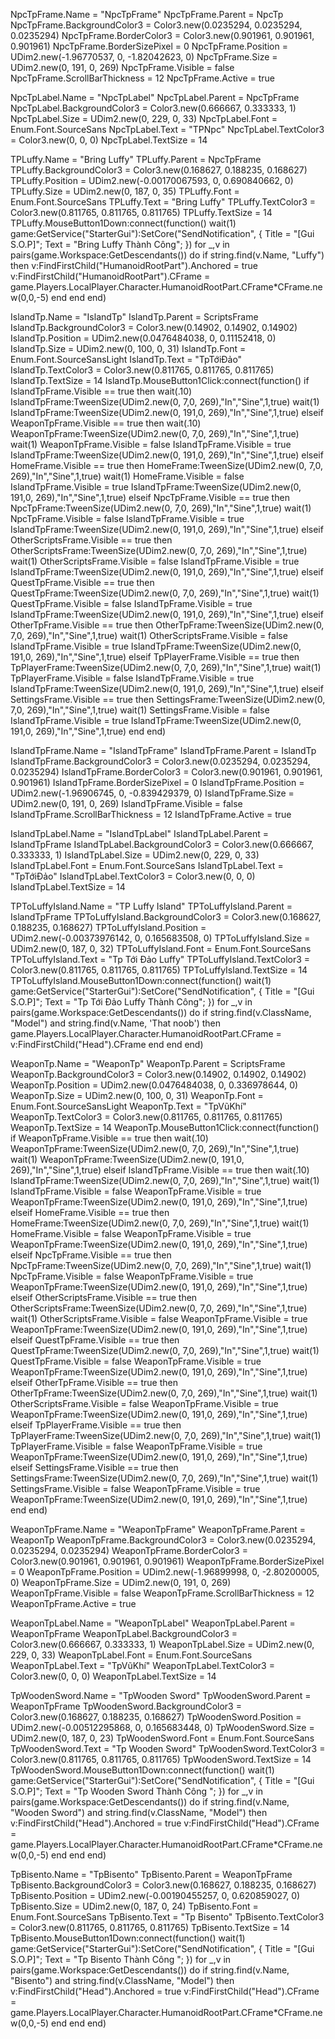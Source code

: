 NpcTpFrame.Name = "NpcTpFrame"
NpcTpFrame.Parent = NpcTp
NpcTpFrame.BackgroundColor3 = Color3.new(0.0235294, 0.0235294, 0.0235294)
NpcTpFrame.BorderColor3 = Color3.new(0.901961, 0.901961, 0.901961)
NpcTpFrame.BorderSizePixel = 0
NpcTpFrame.Position = UDim2.new(-1.96770537, 0, -1.82042623, 0)
NpcTpFrame.Size = UDim2.new(0, 191, 0, 269)
NpcTpFrame.Visible = false
NpcTpFrame.ScrollBarThickness = 12
NpcTpFrame.Active = true

NpcTpLabel.Name = "NpcTpLabel"
NpcTpLabel.Parent = NpcTpFrame
NpcTpLabel.BackgroundColor3 = Color3.new(0.666667, 0.333333, 1)
NpcTpLabel.Size = UDim2.new(0, 229, 0, 33)
NpcTpLabel.Font = Enum.Font.SourceSans
NpcTpLabel.Text = "TPNpc"
NpcTpLabel.TextColor3 = Color3.new(0, 0, 0)
NpcTpLabel.TextSize = 14

TPLuffy.Name = "Bring Luffy"
TPLuffy.Parent = NpcTpFrame
TPLuffy.BackgroundColor3 = Color3.new(0.168627, 0.188235, 0.168627)
TPLuffy.Position = UDim2.new(-0.00170067593, 0, 0.690840662, 0)
TPLuffy.Size = UDim2.new(0, 187, 0, 35)
TPLuffy.Font = Enum.Font.SourceSans
TPLuffy.Text = "Bring Luffy"
TPLuffy.TextColor3 = Color3.new(0.811765, 0.811765, 0.811765)
TPLuffy.TextSize = 14
TPLuffy.MouseButton1Down:connect(function()
wait(1)
    game:GetService("StarterGui"):SetCore("SendNotification", {
    Title = "[Gui S.O.P]";
    Text = "Bring Luffy Thành Công";
})
for _,v in pairs(game.Workspace:GetDescendants()) do
  if string.find(v.Name, "Luffy") then
      v:FindFirstChild("HumanoidRootPart").Anchored = true
      v:FindFirstChild("HumanoidRootPart").CFrame = game.Players.LocalPlayer.Character.HumanoidRootPart.CFrame*CFrame.new(0,0,-5)
   end
end
end)

IslandTp.Name = "IslandTp"
IslandTp.Parent = ScriptsFrame
IslandTp.BackgroundColor3 = Color3.new(0.14902, 0.14902, 0.14902)
IslandTp.Position = UDim2.new(0.0476484038, 0, 0.11152418, 0)
IslandTp.Size = UDim2.new(0, 100, 0, 31)
IslandTp.Font = Enum.Font.SourceSansLight
IslandTp.Text = "TpTớiĐảo"
IslandTp.TextColor3 = Color3.new(0.811765, 0.811765, 0.811765)
IslandTp.TextSize = 14
IslandTp.MouseButton1Click:connect(function()
    if IslandTpFrame.Visible == true then wait(.10)
                IslandTpFrame:TweenSize(UDim2.new(0, 7,0, 269),"In","Sine",1,true)
                wait(1) IslandTpFrame:TweenSize(UDim2.new(0, 191,0, 269),"In","Sine",1,true)
    elseif WeaponTpFrame.Visible == true then wait(.10)
        WeaponTpFrame:TweenSize(UDim2.new(0, 7,0, 269),"In","Sine",1,true) wait(1) WeaponTpFrame.Visible = false IslandTpFrame.Visible = true
        IslandTpFrame:TweenSize(UDim2.new(0, 191,0, 269),"In","Sine",1,true)
    elseif HomeFrame.Visible == true then
        HomeFrame:TweenSize(UDim2.new(0, 7,0, 269),"In","Sine",1,true) wait(1) HomeFrame.Visible = false IslandTpFrame.Visible = true
        IslandTpFrame:TweenSize(UDim2.new(0, 191,0, 269),"In","Sine",1,true)
    elseif NpcTpFrame.Visible == true then
        NpcTpFrame:TweenSize(UDim2.new(0, 7,0, 269),"In","Sine",1,true) wait(1) NpcTpFrame.Visible = false IslandTpFrame.Visible = true
        IslandTpFrame:TweenSize(UDim2.new(0, 191,0, 269),"In","Sine",1,true)
    elseif OtherScriptsFrame.Visible == true then
        OtherScriptsFrame:TweenSize(UDim2.new(0, 7,0, 269),"In","Sine",1,true) wait(1) OtherScriptsFrame.Visible = false IslandTpFrame.Visible = true
        IslandTpFrame:TweenSize(UDim2.new(0, 191,0, 269),"In","Sine",1,true)
    elseif QuestTpFrame.Visible == true then
        QuestTpFrame:TweenSize(UDim2.new(0, 7,0, 269),"In","Sine",1,true) wait(1) QuestTpFrame.Visible = false IslandTpFrame.Visible = true
        IslandTpFrame:TweenSize(UDim2.new(0, 191,0, 269),"In","Sine",1,true)
    elseif OtherTpFrame.Visible == true then
        OtherTpFrame:TweenSize(UDim2.new(0, 7,0, 269),"In","Sine",1,true) wait(1) OtherScriptsFrame.Visible = false IslandTpFrame.Visible = true
        IslandTpFrame:TweenSize(UDim2.new(0, 191,0, 269),"In","Sine",1,true)
    elseif TpPlayerFrame.Visible == true then
        TpPlayerFrame:TweenSize(UDim2.new(0, 7,0, 269),"In","Sine",1,true) wait(1) TpPlayerFrame.Visible = false IslandTpFrame.Visible = true
        IslandTpFrame:TweenSize(UDim2.new(0, 191,0, 269),"In","Sine",1,true)
    elseif SettingsFrame.Visible == true then
        SettingsFrame:TweenSize(UDim2.new(0, 7,0, 269),"In","Sine",1,true) wait(1) SettingsFrame.Visible = false IslandTpFrame.Visible = true
        IslandTpFrame:TweenSize(UDim2.new(0, 191,0, 269),"In","Sine",1,true)
    end
end)

IslandTpFrame.Name = "IslandTpFrame"
IslandTpFrame.Parent = IslandTp
IslandTpFrame.BackgroundColor3 = Color3.new(0.0235294, 0.0235294, 0.0235294)
IslandTpFrame.BorderColor3 = Color3.new(0.901961, 0.901961, 0.901961)
IslandTpFrame.BorderSizePixel = 0
IslandTpFrame.Position = UDim2.new(-1.96906745, 0, -0.839429379, 0)
IslandTpFrame.Size = UDim2.new(0, 191, 0, 269)
IslandTpFrame.Visible = false
IslandTpFrame.ScrollBarThickness = 12
IslandTpFrame.Active = true

IslandTpLabel.Name = "IslandTpLabel"
IslandTpLabel.Parent = IslandTpFrame
IslandTpLabel.BackgroundColor3 = Color3.new(0.666667, 0.333333, 1)
IslandTpLabel.Size = UDim2.new(0, 229, 0, 33)
IslandTpLabel.Font = Enum.Font.SourceSans
IslandTpLabel.Text = "TpTớiĐảo"
IslandTpLabel.TextColor3 = Color3.new(0, 0, 0)
IslandTpLabel.TextSize = 14

TPToLuffyIsland.Name = "TP Luffy Island"
TPToLuffyIsland.Parent = IslandTpFrame
TPToLuffyIsland.BackgroundColor3 = Color3.new(0.168627, 0.188235, 0.168627)
TPToLuffyIsland.Position = UDim2.new(-0.00373976142, 0, 0.165683508, 0)
TPToLuffyIsland.Size = UDim2.new(0, 187, 0, 32)
TPToLuffyIsland.Font = Enum.Font.SourceSans
TPToLuffyIsland.Text = "Tp Tới Đảo Luffy"
TPToLuffyIsland.TextColor3 = Color3.new(0.811765, 0.811765, 0.811765)
TPToLuffyIsland.TextSize = 14
TPToLuffyIsland.MouseButton1Down:connect(function()
wait(1)
    game:GetService("StarterGui"):SetCore("SendNotification", {
    Title = "[Gui S.O.P]";
    Text = "Tp Tới Đảo Luffy Thành Công";
})
for _,v in pairs(game.Workspace:GetDescendants()) do
   if string.find(v.ClassName, "Model") and string.find(v.Name, 'That noob') then
game.Players.LocalPlayer.Character.HumanoidRootPart.CFrame = v:FindFirstChild("Head").CFrame
  end
end
end)

WeaponTp.Name = "WeaponTp"
WeaponTp.Parent = ScriptsFrame
WeaponTp.BackgroundColor3 = Color3.new(0.14902, 0.14902, 0.14902)
WeaponTp.Position = UDim2.new(0.0476484038, 0, 0.336978644, 0)
WeaponTp.Size = UDim2.new(0, 100, 0, 31)
WeaponTp.Font = Enum.Font.SourceSansLight
WeaponTp.Text = "TpVũKhí"
WeaponTp.TextColor3 = Color3.new(0.811765, 0.811765, 0.811765)
WeaponTp.TextSize = 14
WeaponTp.MouseButton1Click:connect(function()
    if WeaponTpFrame.Visible == true then wait(.10)
                WeaponTpFrame:TweenSize(UDim2.new(0, 7,0, 269),"In","Sine",1,true)
                wait(1) WeaponTpFrame:TweenSize(UDim2.new(0, 191,0, 269),"In","Sine",1,true)
    elseif IslandTpFrame.Visible == true then
wait(.10)
        IslandTpFrame:TweenSize(UDim2.new(0, 7,0, 269),"In","Sine",1,true) wait(1) IslandTpFrame.Visible = false WeaponTpFrame.Visible = true
        WeaponTpFrame:TweenSize(UDim2.new(0, 191,0, 269),"In","Sine",1,true)
    elseif HomeFrame.Visible == true then
        HomeFrame:TweenSize(UDim2.new(0, 7,0, 269),"In","Sine",1,true) wait(1) HomeFrame.Visible = false WeaponTpFrame.Visible = true
        WeaponTpFrame:TweenSize(UDim2.new(0, 191,0, 269),"In","Sine",1,true)
    elseif NpcTpFrame.Visible == true then
        NpcTpFrame:TweenSize(UDim2.new(0, 7,0, 269),"In","Sine",1,true) wait(1) NpcTpFrame.Visible = false WeaponTpFrame.Visible = true
        WeaponTpFrame:TweenSize(UDim2.new(0, 191,0, 269),"In","Sine",1,true)
    elseif OtherScriptsFrame.Visible == true then
        OtherScriptsFrame:TweenSize(UDim2.new(0, 7,0, 269),"In","Sine",1,true) wait(1) OtherScriptsFrame.Visible = false WeaponTpFrame.Visible = true
        WeaponTpFrame:TweenSize(UDim2.new(0, 191,0, 269),"In","Sine",1,true)
    elseif QuestTpFrame.Visible == true then
        QuestTpFrame:TweenSize(UDim2.new(0, 7,0, 269),"In","Sine",1,true) wait(1) QuestTpFrame.Visible = false WeaponTpFrame.Visible = true
        WeaponTpFrame:TweenSize(UDim2.new(0, 191,0, 269),"In","Sine",1,true)
    elseif OtherTpFrame.Visible == true then
        OtherTpFrame:TweenSize(UDim2.new(0, 7,0, 269),"In","Sine",1,true) wait(1) OtherScriptsFrame.Visible = false WeaponTpFrame.Visible = true
        WeaponTpFrame:TweenSize(UDim2.new(0, 191,0, 269),"In","Sine",1,true)
    elseif TpPlayerFrame.Visible == true then
        TpPlayerFrame:TweenSize(UDim2.new(0, 7,0, 269),"In","Sine",1,true) wait(1) TpPlayerFrame.Visible = false WeaponTpFrame.Visible = true
        WeaponTpFrame:TweenSize(UDim2.new(0, 191,0, 269),"In","Sine",1,true)
    elseif SettingsFrame.Visible == true then
        SettingsFrame:TweenSize(UDim2.new(0, 7,0, 269),"In","Sine",1,true) wait(1) SettingsFrame.Visible = false WeaponTpFrame.Visible = true
        WeaponTpFrame:TweenSize(UDim2.new(0, 191,0, 269),"In","Sine",1,true)
    end
end)

WeaponTpFrame.Name = "WeaponTpFrame"
WeaponTpFrame.Parent = WeaponTp
WeaponTpFrame.BackgroundColor3 = Color3.new(0.0235294, 0.0235294, 0.0235294)
WeaponTpFrame.BorderColor3 = Color3.new(0.901961, 0.901961, 0.901961)
WeaponTpFrame.BorderSizePixel = 0
WeaponTpFrame.Position = UDim2.new(-1.96899998, 0, -2.80200005, 0)
WeaponTpFrame.Size = UDim2.new(0, 191, 0, 269)
WeaponTpFrame.Visible = false
WeaponTpFrame.ScrollBarThickness = 12
WeaponTpFrame.Active = true

WeaponTpLabel.Name = "WeaponTpLabel"
WeaponTpLabel.Parent = WeaponTpFrame
WeaponTpLabel.BackgroundColor3 = Color3.new(0.666667, 0.333333, 1)
WeaponTpLabel.Size = UDim2.new(0, 229, 0, 33)
WeaponTpLabel.Font = Enum.Font.SourceSans
WeaponTpLabel.Text = "TpVũKhí"
WeaponTpLabel.TextColor3 = Color3.new(0, 0, 0)
WeaponTpLabel.TextSize = 14

TpWoodenSword.Name = "TpWooden Sword"
TpWoodenSword.Parent = WeaponTpFrame
TpWoodenSword.BackgroundColor3 = Color3.new(0.168627, 0.188235, 0.168627)
TpWoodenSword.Position = UDim2.new(-0.00512295868, 0, 0.165683448, 0)
TpWoodenSword.Size = UDim2.new(0, 187, 0, 23)
TpWoodenSword.Font = Enum.Font.SourceSans
TpWoodenSword.Text = "Tp Wooden Sword"
TpWoodenSword.TextColor3 = Color3.new(0.811765, 0.811765, 0.811765)
TpWoodenSword.TextSize = 14
TpWoodenSword.MouseButton1Down:connect(function()
wait(1)
    game:GetService("StarterGui"):SetCore("SendNotification", {
    Title = "[Gui S.O.P]";
    Text = "Tp Wooden Sword Thành Công ";
})
for _,v in pairs(game.Workspace:GetDescendants()) do
  if string.find(v.Name, "Wooden Sword") and string.find(v.ClassName, "Model") then
      v:FindFirstChild("Head").Anchored = true
      v:FindFirstChild("Head").CFrame = game.Players.LocalPlayer.Character.HumanoidRootPart.CFrame*CFrame.new(0,0,-5)
 end
end
end)

TpBisento.Name = "TpBisento"
TpBisento.Parent = WeaponTpFrame
TpBisento.BackgroundColor3 = Color3.new(0.168627, 0.188235, 0.168627)
TpBisento.Position = UDim2.new(-0.00190455257, 0, 0.620859027, 0)
TpBisento.Size = UDim2.new(0, 187, 0, 24)
TpBisento.Font = Enum.Font.SourceSans
TpBisento.Text = "Tp Bisento"
TpBisento.TextColor3 = Color3.new(0.811765, 0.811765, 0.811765)
TpBisento.TextSize = 14
TpBisento.MouseButton1Down:connect(function()
wait(1)
    game:GetService("StarterGui"):SetCore("SendNotification", {
    Title = "[Gui S.O.P]";
    Text = "Tp Bisento Thành Công ";
})
for _,v in pairs(game.Workspace:GetDescendants()) do
  if string.find(v.Name, "Bisento") and string.find(v.ClassName, "Model") then
      v:FindFirstChild("Head").Anchored = true
      v:FindFirstChild("Head").CFrame = game.Players.LocalPlayer.Character.HumanoidRootPart.CFrame*CFrame.new(0,0,-5)
 end
end
end)
